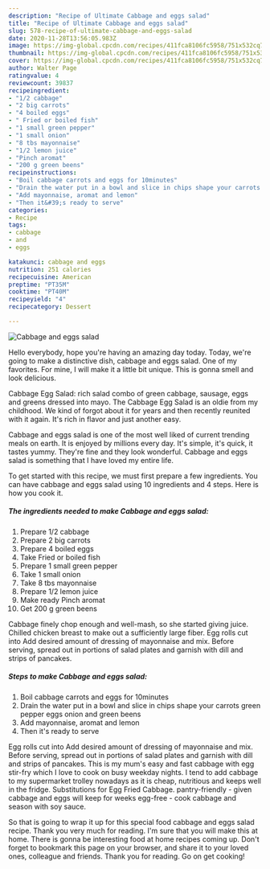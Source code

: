 ```yaml
---
description: "Recipe of Ultimate Cabbage and eggs salad"
title: "Recipe of Ultimate Cabbage and eggs salad"
slug: 578-recipe-of-ultimate-cabbage-and-eggs-salad
date: 2020-11-28T13:56:05.983Z
image: https://img-global.cpcdn.com/recipes/411fca8106fc5958/751x532cq70/cabbage-and-eggs-salad-recipe-main-photo.jpg
thumbnail: https://img-global.cpcdn.com/recipes/411fca8106fc5958/751x532cq70/cabbage-and-eggs-salad-recipe-main-photo.jpg
cover: https://img-global.cpcdn.com/recipes/411fca8106fc5958/751x532cq70/cabbage-and-eggs-salad-recipe-main-photo.jpg
author: Walter Page
ratingvalue: 4
reviewcount: 39837
recipeingredient:
- "1/2 cabbage"
- "2 big carrots"
- "4 boiled eggs"
- " Fried or boiled fish"
- "1 small green pepper"
- "1 small onion"
- "8 tbs mayonnaise"
- "1/2 lemon juice"
- "Pinch aromat"
- "200 g green beens"
recipeinstructions:
- "Boil cabbage carrots and eggs for 10minutes"
- "Drain the water put in a bowl and slice in chips shape your carrots green pepper eggs onion and green beens"
- "Add mayonnaise, aromat and lemon"
- "Then it&#39;s ready to serve"
categories:
- Recipe
tags:
- cabbage
- and
- eggs

katakunci: cabbage and eggs 
nutrition: 251 calories
recipecuisine: American
preptime: "PT35M"
cooktime: "PT40M"
recipeyield: "4"
recipecategory: Dessert

---
```



![Cabbage and eggs salad](https://img-global.cpcdn.com/recipes/411fca8106fc5958/751x532cq70/cabbage-and-eggs-salad-recipe-main-photo.jpg)

Hello everybody, hope you're having an amazing day today. Today, we're going to make a distinctive dish, cabbage and eggs salad. One of my favorites. For mine, I will make it a little bit unique. This is gonna smell and look delicious.

Cabbage Egg Salad: rich salad combo of green cabbage, sausage, eggs and greens dressed into mayo. The Cabbage Egg Salad is an oldie from my childhood. We kind of forgot about it for years and then recently reunited with it again. It&#39;s rich in flavor and just another easy.

Cabbage and eggs salad is one of the most well liked of current trending meals on earth. It is enjoyed by millions every day. It's simple, it's quick, it tastes yummy. They're fine and they look wonderful. Cabbage and eggs salad is something that I have loved my entire life.


To get started with this recipe, we must first prepare a few ingredients. You can have cabbage and eggs salad using 10 ingredients and 4 steps. Here is how you cook it.

<!--inarticleads1-->

##### The ingredients needed to make Cabbage and eggs salad:

1. Prepare 1/2 cabbage
1. Prepare 2 big carrots
1. Prepare 4 boiled eggs
1. Take  Fried or boiled fish
1. Prepare 1 small green pepper
1. Take 1 small onion
1. Take 8 tbs mayonnaise
1. Prepare 1/2 lemon juice
1. Make ready Pinch aromat
1. Get 200 g green beens


Cabbage finely chop enough and well-mash, so she started giving juice. Chilled chicken breast to make out a sufficiently large fiber. Egg rolls cut into Add desired amount of dressing of mayonnaise and mix. Before serving, spread out in portions of salad plates and garnish with dill and strips of pancakes. 

<!--inarticleads2-->

##### Steps to make Cabbage and eggs salad:

1. Boil cabbage carrots and eggs for 10minutes
1. Drain the water put in a bowl and slice in chips shape your carrots green pepper eggs onion and green beens
1. Add mayonnaise, aromat and lemon
1. Then it&#39;s ready to serve


Egg rolls cut into Add desired amount of dressing of mayonnaise and mix. Before serving, spread out in portions of salad plates and garnish with dill and strips of pancakes. This is my mum&#39;s easy and fast cabbage with egg stir-fry which I love to cook on busy weekday nights. I tend to add cabbage to my supermarket trolley nowadays as it is cheap, nutritious and keeps well in the fridge. Substitutions for Egg Fried Cabbage. pantry-friendly - given cabbage and eggs will keep for weeks egg-free - cook cabbage and season with soy sauce. 

So that is going to wrap it up for this special food cabbage and eggs salad recipe. Thank you very much for reading. I'm sure that you will make this at home. There is gonna be interesting food at home recipes coming up. Don't forget to bookmark this page on your browser, and share it to your loved ones, colleague and friends. Thank you for reading. Go on get cooking!
